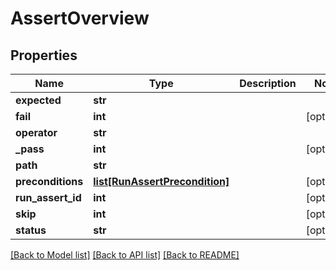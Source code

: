 # AssertOverview

## Properties
Name | Type | Description | Notes
------------ | ------------- | ------------- | -------------
**expected** | **str** |  | 
**fail** | **int** |  | [optional] 
**operator** | **str** |  | 
**_pass** | **int** |  | [optional] 
**path** | **str** |  | 
**preconditions** | [**list[RunAssertPrecondition]**](RunAssertPrecondition.md) |  | [optional] 
**run_assert_id** | **int** |  | [optional] 
**skip** | **int** |  | [optional] 
**status** | **str** |  | [optional] 

[[Back to Model list]](../README.md#documentation-for-models) [[Back to API list]](../README.md#documentation-for-api-endpoints) [[Back to README]](../README.md)

